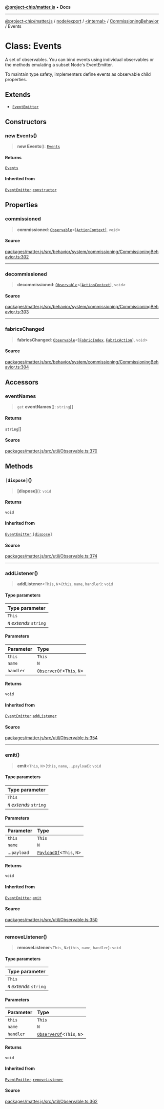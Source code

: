 [**@project-chip/matter.js**](../../../../../../README.md) • **Docs**

***

[@project-chip/matter.js](../../../../../../modules.md) / [node/export](../../../../README.md) / [\<internal\>](../../../README.md) / [CommissioningBehavior](../README.md) / Events

# Class: Events

A set of observables.  You can bind events using individual observables or the methods emulating a subset Node's
EventEmitter.

To maintain type safety, implementers define events as observable child properties.

## Extends

- [`EventEmitter`](../../../../../../util/export/classes/EventEmitter.md)

## Constructors

### new Events()

> **new Events**(): [`Events`](Events.md)

#### Returns

[`Events`](Events.md)

#### Inherited from

[`EventEmitter`](../../../../../../util/export/classes/EventEmitter.md).[`constructor`](../../../../../../util/export/classes/EventEmitter.md#constructors)

## Properties

### commissioned

> **commissioned**: [`Observable`](../../../../../../util/export/interfaces/Observable.md)\<[[`ActionContext`](../../../../../../behavior/cluster/export/-internal-/interfaces/ActionContext.md)], `void`\>

#### Source

[packages/matter.js/src/behavior/system/commissioning/CommissioningBehavior.ts:302](https://github.com/project-chip/matter.js/blob/7a8cbb56b87d4ccf34bec5a9a95ab40a1711324f/packages/matter.js/src/behavior/system/commissioning/CommissioningBehavior.ts#L302)

***

### decommissioned

> **decommissioned**: [`Observable`](../../../../../../util/export/interfaces/Observable.md)\<[[`ActionContext`](../../../../../../behavior/cluster/export/-internal-/interfaces/ActionContext.md)], `void`\>

#### Source

[packages/matter.js/src/behavior/system/commissioning/CommissioningBehavior.ts:303](https://github.com/project-chip/matter.js/blob/7a8cbb56b87d4ccf34bec5a9a95ab40a1711324f/packages/matter.js/src/behavior/system/commissioning/CommissioningBehavior.ts#L303)

***

### fabricsChanged

> **fabricsChanged**: [`Observable`](../../../../../../util/export/interfaces/Observable.md)\<[[`FabricIndex`](../../../../../../datatype/export/README.md#fabricindex), [`FabricAction`](../../../../../../fabric/export/enumerations/FabricAction.md)], `void`\>

#### Source

[packages/matter.js/src/behavior/system/commissioning/CommissioningBehavior.ts:304](https://github.com/project-chip/matter.js/blob/7a8cbb56b87d4ccf34bec5a9a95ab40a1711324f/packages/matter.js/src/behavior/system/commissioning/CommissioningBehavior.ts#L304)

## Accessors

### eventNames

> `get` **eventNames**(): `string`[]

#### Returns

`string`[]

#### Source

[packages/matter.js/src/util/Observable.ts:370](https://github.com/project-chip/matter.js/blob/7a8cbb56b87d4ccf34bec5a9a95ab40a1711324f/packages/matter.js/src/util/Observable.ts#L370)

## Methods

### `[dispose]`()

> **\[dispose\]**(): `void`

#### Returns

`void`

#### Inherited from

[`EventEmitter`](../../../../../../util/export/classes/EventEmitter.md).[`[dispose]`](../../../../../../util/export/classes/EventEmitter.md#%5Bdispose%5D)

#### Source

[packages/matter.js/src/util/Observable.ts:374](https://github.com/project-chip/matter.js/blob/7a8cbb56b87d4ccf34bec5a9a95ab40a1711324f/packages/matter.js/src/util/Observable.ts#L374)

***

### addListener()

> **addListener**\<`This`, `N`\>(`this`, `name`, `handler`): `void`

#### Type parameters

| Type parameter |
| :------ |
| `This` |
| `N` *extends* `string` |

#### Parameters

| Parameter | Type |
| :------ | :------ |
| `this` | `This` |
| `name` | `N` |
| `handler` | [`ObserverOf`](../../../../../../util/export/namespaces/EventEmitter/README.md#observerofthise)\<`This`, `N`\> |

#### Returns

`void`

#### Inherited from

[`EventEmitter`](../../../../../../util/export/classes/EventEmitter.md).[`addListener`](../../../../../../util/export/classes/EventEmitter.md#addlistener)

#### Source

[packages/matter.js/src/util/Observable.ts:354](https://github.com/project-chip/matter.js/blob/7a8cbb56b87d4ccf34bec5a9a95ab40a1711324f/packages/matter.js/src/util/Observable.ts#L354)

***

### emit()

> **emit**\<`This`, `N`\>(`this`, `name`, ...`payload`): `void`

#### Type parameters

| Type parameter |
| :------ |
| `This` |
| `N` *extends* `string` |

#### Parameters

| Parameter | Type |
| :------ | :------ |
| `this` | `This` |
| `name` | `N` |
| ...`payload` | [`PayloadOf`](../../../../../../util/export/namespaces/EventEmitter/README.md#payloadofthise)\<`This`, `N`\> |

#### Returns

`void`

#### Inherited from

[`EventEmitter`](../../../../../../util/export/classes/EventEmitter.md).[`emit`](../../../../../../util/export/classes/EventEmitter.md#emit)

#### Source

[packages/matter.js/src/util/Observable.ts:350](https://github.com/project-chip/matter.js/blob/7a8cbb56b87d4ccf34bec5a9a95ab40a1711324f/packages/matter.js/src/util/Observable.ts#L350)

***

### removeListener()

> **removeListener**\<`This`, `N`\>(`this`, `name`, `handler`): `void`

#### Type parameters

| Type parameter |
| :------ |
| `This` |
| `N` *extends* `string` |

#### Parameters

| Parameter | Type |
| :------ | :------ |
| `this` | `This` |
| `name` | `N` |
| `handler` | [`ObserverOf`](../../../../../../util/export/namespaces/EventEmitter/README.md#observerofthise)\<`This`, `N`\> |

#### Returns

`void`

#### Inherited from

[`EventEmitter`](../../../../../../util/export/classes/EventEmitter.md).[`removeListener`](../../../../../../util/export/classes/EventEmitter.md#removelistener)

#### Source

[packages/matter.js/src/util/Observable.ts:362](https://github.com/project-chip/matter.js/blob/7a8cbb56b87d4ccf34bec5a9a95ab40a1711324f/packages/matter.js/src/util/Observable.ts#L362)
